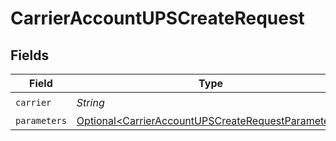 # CarrierAccountUPSCreateRequest


## Fields

| Field                                                                                                                      | Type                                                                                                                       | Required                                                                                                                   | Description                                                                                                                | Example                                                                                                                    |
| -------------------------------------------------------------------------------------------------------------------------- | -------------------------------------------------------------------------------------------------------------------------- | -------------------------------------------------------------------------------------------------------------------------- | -------------------------------------------------------------------------------------------------------------------------- | -------------------------------------------------------------------------------------------------------------------------- |
| `carrier`                                                                                                                  | *String*                                                                                                                   | :heavy_check_mark:                                                                                                         | N/A                                                                                                                        | ups                                                                                                                        |
| `parameters`                                                                                                               | [Optional\<CarrierAccountUPSCreateRequestParameters>](../../models/components/CarrierAccountUPSCreateRequestParameters.md) | :heavy_minus_sign:                                                                                                         | N/A                                                                                                                        |                                                                                                                            |